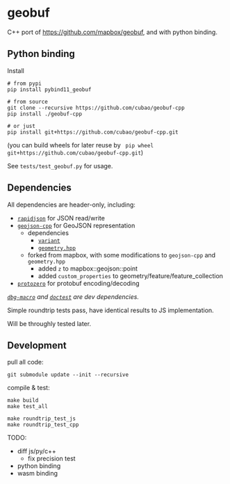# geobuf

C++ port of <https://github.com/mapbox/geobuf>,
and with python binding.

## Python binding

Install

```
# from pypi
pip install pybind11_geobuf

# from source
git clone --recursive https://github.com/cubao/geobuf-cpp
pip install ./geobuf-cpp

# or just
pip install git+https://github.com/cubao/geobuf-cpp.git
```

(you can build wheels for later reuse by ` pip wheel git+https://github.com/cubao/geobuf-cpp.git`)

See `tests/test_geobuf.py` for usage.

## Dependencies

All dependencies are header-only, including:

-   [`rapidjson`](https://github.com/Tencent/rapidjson) for JSON read/write
-   [`geojson-cpp`](https://github.com/district10/geojson-cpp) for GeoJSON representation
    -   dependencies
        -   [`variant`](https://github.com/mapbox/variant)
        -   [`geometry.hpp`](https://github.com/district10/geometry.hpp)
    -   forked from mapbox, with some modifications to `geojson-cpp` and `geometry.hpp`
        -   added `z` to mapbox::geojson::point
        -   added `custom_properties` to geometry/feature/feature_collection
-   [`protozero`](https://github.com/mapbox/protozero) for protobuf encoding/decoding

*[`dbg-macro`](https://github.com/sharkdp/dbg-macro) and [`doctest`](https://github.com/onqtam/doctest) are dev dependencies.*

Simple roundtrip tests pass, have identical results to JS implementation.

Will be throughly tested later.

## Development

pull all code:

```
git submodule update --init --recursive
```

compile & test:

```
make build
make test_all

make roundtrip_test_js
make roundtrip_test_cpp
```

TODO:

-   diff js/py/c++
    -   fix precision test
-   python binding
-   wasm binding
